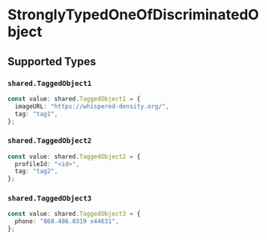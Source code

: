 # StronglyTypedOneOfDiscriminatedObject


## Supported Types

### `shared.TaggedObject1`

```typescript
const value: shared.TaggedObject1 = {
  imageURL: "https://whispered-density.org/",
  tag: "tag1",
};
```

### `shared.TaggedObject2`

```typescript
const value: shared.TaggedObject2 = {
  profileId: "<id>",
  tag: "tag2",
};
```

### `shared.TaggedObject3`

```typescript
const value: shared.TaggedObject3 = {
  phone: "868.486.0319 x44631",
};
```

